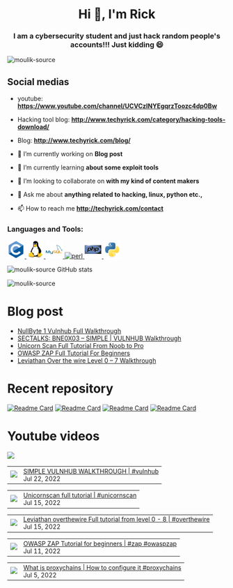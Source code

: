 <h1 align="center">Hi 👋, I'm Rick</h1>
<h3 align="center">I am a cybersecurity student and just hack random people's accounts!!! Just kidding 😄</h3>

<p align="left"> <img src="https://komarev.com/ghpvc/?username=moulik-source&label=Profile%20views&color=0e75b6&style=flat" alt="moulik-source" /> </p> 

## Social medias
- youtube: **https://www.youtube.com/channel/UCVCzINYEgqrzToozc4dp0Bw**
- Hacking tool blog: **http://www.techyrick.com/category/hacking-tools-download/**
- Blog: **http://www.techyrick.com/blog/**

- 🔭 I’m currently working on **Blog post**

- 🌱 I’m currently learning **about some exploit tools**

- 👯 I’m looking to collaborate on **with my kind of content makers**

- 💬 Ask me about **anything related to hacking, linux, python etc.,**

- 📫 How to reach me **http://techyrick.com/contact**


<h3 align="left">Languages and Tools:</h3>
<p align="left"> <a href="https://www.cprogramming.com/" target="_blank"> <img src="https://raw.githubusercontent.com/devicons/devicon/master/icons/c/c-original.svg" alt="c" width="40" height="40"/> </a> <a href="https://www.linux.org/" target="_blank"> <img src="https://raw.githubusercontent.com/devicons/devicon/master/icons/linux/linux-original.svg" alt="linux" width="40" height="40"/> </a> <a href="https://www.mysql.com/" target="_blank"> <img src="https://raw.githubusercontent.com/devicons/devicon/master/icons/mysql/mysql-original-wordmark.svg" alt="mysql" width="40" height="40"/> </a> <a href="https://www.perl.org/" target="_blank"> <img src="https://api.iconify.design/logos-perl.svg" alt="perl" width="40" height="40"/> </a> <a href="https://www.php.net" target="_blank"> <img src="https://raw.githubusercontent.com/devicons/devicon/master/icons/php/php-original.svg" alt="php" width="40" height="40"/> </a> <a href="https://www.python.org" target="_blank"> <img src="https://raw.githubusercontent.com/devicons/devicon/master/icons/python/python-original.svg" alt="python" width="40" height="40"/> </a> </p>



![moulik-source GitHub stats](https://github-readme-stats.vercel.app/api?username=moulik-source&show_icons=true&theme=vision-friendly-dark)

<p><img align="center" src="https://github-readme-streak-stats.herokuapp.com/?user=moulik-source&theme=vision-friendly-dark" alt="moulik-source" /></p>

# Blog post
<!-- BLOG-POST-LIST:START -->
- [NullByte 1 Vulnhub Full Walkthrough](https://techyrick.com/nullbyte-1-vulnhub-full-walkthrough/)
- [SECTALKS: BNE0X03 – SIMPLE | VULNHUB Walkthrough](https://techyrick.com/sectalks-bne0x03-simple-vulnhub-walkthrough/)
- [Unicorn Scan Full Tutorial From Noob to Pro](https://techyrick.com/unicorn-scan-full-tutorial-from-noob-to-pro/)
- [OWASP ZAP Full Tutorial For Beginners](https://techyrick.com/owasp-zap-full-tutorial-for-beginners/)
- [Leviathan Over the wire Level 0 – 7 Walkthrough](https://techyrick.com/leviathan-over-the-wire-level-0-to-7-walkthrough/)
<!-- BLOG-POST-LIST:END -->

# Recent repository 

[![Readme Card](https://github-readme-stats.vercel.app/api/pin/?username=moulik-source&repo=ddos&theme=outrun)](https://github.com/moulik-source/ddos) 
[![Readme Card](https://github-readme-stats.vercel.app/api/pin/?username=moulik-source&repo=port-scan&theme=outrun)](https://github.com/moulik-source/port-scan)
[![Readme Card](https://github-readme-stats.vercel.app/api/pin/?username=moulik-source&repo=moulik-source&theme=outrun)](https://github.com/moulik-source/moulik-source)
[![Readme Card](https://github-readme-stats.vercel.app/api/pin/?username=moulik-source&repo=hashmo&theme=outrun)](https://github.com/moulik-source/hashmo)

# Youtube videos

[<img src="https://img.shields.io/badge/-Subscribe-red?style=for-the-badge&logo=youtube&logoColor=white"/>](https://www.youtube.com/channel/UCVCzINYEgqrzToozc4dp0Bw?sub_confirmation=1)

<!-- YOUTUBE:START --><table><tr><td><a href="https://www.youtube.com/watch?v=TNrm9wLXUxE"><img width="140px" src="https://i.ytimg.com/vi/TNrm9wLXUxE/mqdefault.jpg"></a></td>
<td><a href="https://www.youtube.com/watch?v=TNrm9wLXUxE">SIMPLE VULNHUB WALKTHROUGH | #vulnhub</a><br/>Jul 22, 2022</td></tr></table>
<table><tr><td><a href="https://www.youtube.com/watch?v=jGv-Tqzj8Tc"><img width="140px" src="https://i.ytimg.com/vi/jGv-Tqzj8Tc/mqdefault.jpg"></a></td>
<td><a href="https://www.youtube.com/watch?v=jGv-Tqzj8Tc">Unicornscan full tutorial | #unicornscan</a><br/>Jul 15, 2022</td></tr></table>
<table><tr><td><a href="https://www.youtube.com/watch?v=4VhTsaMdsTI"><img width="140px" src="https://i.ytimg.com/vi/4VhTsaMdsTI/mqdefault.jpg"></a></td>
<td><a href="https://www.youtube.com/watch?v=4VhTsaMdsTI">Leviathan overthewire Full tutorial from level 0 - 8 | #overthewire</a><br/>Jul 15, 2022</td></tr></table>
<table><tr><td><a href="https://www.youtube.com/watch?v=xrOwoBEGnC0"><img width="140px" src="https://i.ytimg.com/vi/xrOwoBEGnC0/mqdefault.jpg"></a></td>
<td><a href="https://www.youtube.com/watch?v=xrOwoBEGnC0">OWASP ZAP Tutorial for beginners | #zap #owaspzap</a><br/>Jul 11, 2022</td></tr></table>
<table><tr><td><a href="https://www.youtube.com/watch?v=j5pfyUqQVgE"><img width="140px" src="https://i.ytimg.com/vi/j5pfyUqQVgE/mqdefault.jpg"></a></td>
<td><a href="https://www.youtube.com/watch?v=j5pfyUqQVgE">What is proxychains | How to configure it #proxychains</a><br/>Jul 5, 2022</td></tr></table>
<!-- YOUTUBE:END -->

